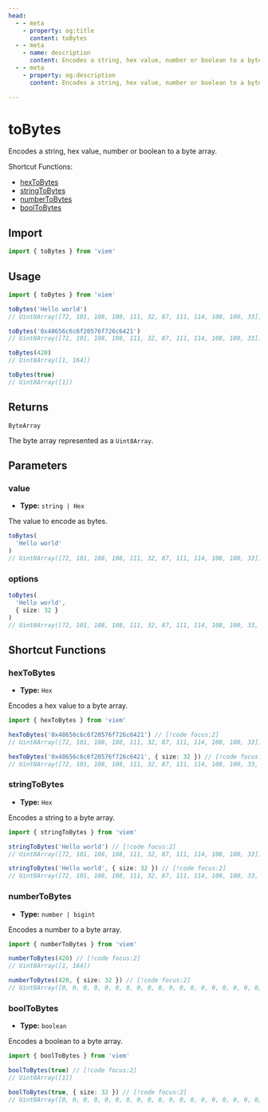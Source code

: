 ```yaml
---
head:
  - - meta
    - property: og:title
      content: toBytes
  - - meta
    - name: description
      content: Encodes a string, hex value, number or boolean to a byte array.
  - - meta
    - property: og:description
      content: Encodes a string, hex value, number or boolean to a byte array.

---
```


# toBytes

Encodes a string, hex value, number or boolean to a byte array.

Shortcut Functions:

- [hexToBytes](#hextobytes)
- [stringToBytes](#stringtobytes)
- [numberToBytes](#numbertobytes)
- [boolToBytes](#booltobytes)

## Import

```ts
import { toBytes } from 'viem'
```

## Usage

```ts
import { toBytes } from 'viem'

toBytes('Hello world')
// Uint8Array([72, 101, 108, 108, 111, 32, 87, 111, 114, 108, 100, 33])

toBytes('0x48656c6c6f20576f726c6421')
// Uint8Array([72, 101, 108, 108, 111, 32, 87, 111, 114, 108, 100, 33])

toBytes(420)
// Uint8Array([1, 164])

toBytes(true)
// Uint8Array([1])
```

## Returns

`ByteArray`

The byte array represented as a `Uint8Array`.

## Parameters

### value

- **Type:** `string | Hex`

The value to encode as bytes.

```ts {2}
toBytes(
  'Hello world'
)
// Uint8Array([72, 101, 108, 108, 111, 32, 87, 111, 114, 108, 100, 33])
```

### options

```ts {3}
toBytes(
  'Hello world', 
  { size: 32 }
)
// Uint8Array([72, 101, 108, 108, 111, 32, 87, 111, 114, 108, 100, 33, 0, 0, 0, 0, 0, 0, 0, 0, 0, 0, 0, 0, 0, 0, 0, 0, 0, 0, 0, 0])
```

## Shortcut Functions

### hexToBytes

- **Type:** `Hex`

Encodes a hex value to a byte array.

```ts
import { hexToBytes } from 'viem'

hexToBytes('0x48656c6c6f20576f726c6421') // [!code focus:2]
// Uint8Array([72, 101, 108, 108, 111, 32, 87, 111, 114, 108, 100, 33])

hexToBytes('0x48656c6c6f20576f726c6421', { size: 32 }) // [!code focus:2]
// Uint8Array([72, 101, 108, 108, 111, 32, 87, 111, 114, 108, 100, 33, 0, 0, 0, 0, 0, 0, 0, 0, 0, 0, 0, 0, 0, 0, 0, 0, 0, 0, 0, 0])
```

### stringToBytes

- **Type:** `Hex`

Encodes a string to a byte array.

```ts
import { stringToBytes } from 'viem'

stringToBytes('Hello world') // [!code focus:2]
// Uint8Array([72, 101, 108, 108, 111, 32, 87, 111, 114, 108, 100, 33])

stringToBytes('Hello world', { size: 32 }) // [!code focus:2]
// Uint8Array([72, 101, 108, 108, 111, 32, 87, 111, 114, 108, 100, 33, 0, 0, 0, 0, 0, 0, 0, 0, 0, 0, 0, 0, 0, 0, 0, 0, 0, 0, 0, 0])
```

### numberToBytes

- **Type:** `number | bigint`

Encodes a number to a byte array.

```ts
import { numberToBytes } from 'viem'

numberToBytes(420) // [!code focus:2]
// Uint8Array([1, 164])

numberToBytes(420, { size: 32 }) // [!code focus:2]
// Uint8Array([0, 0, 0, 0, 0, 0, 0, 0, 0, 0, 0, 0, 0, 0, 0, 0, 0, 0, 0, 0, 0, 0, 0, 0, 0, 0, 0, 0, 0, 0, 1, 164])
```

### boolToBytes

- **Type:** `boolean`

Encodes a boolean to a byte array.

```ts
import { boolToBytes } from 'viem'

boolToBytes(true) // [!code focus:2]
// Uint8Array([1])

boolToBytes(true, { size: 32 }) // [!code focus:2]
// Uint8Array([0, 0, 0, 0, 0, 0, 0, 0, 0, 0, 0, 0, 0, 0, 0, 0, 0, 0, 0, 0, 0, 0, 0, 0, 0, 0, 0, 0, 0, 0, 0, 1])
```
